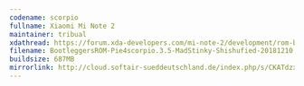 ```yaml
---
codename: scorpio
fullname: Xiaomi Mi Note 2
maintainer: tribual
xdathread: https://forum.xda-developers.com/mi-note-2/development/rom-bootleggers-t3875691
filename: BootleggersROM-Pie4scorpio.3.5-MadStinky-Shishufied-20181210.zip
buildsize: 687MB
mirrorlink: http://cloud.softair-sueddeutschland.de/index.php/s/CKATdzxrBo2s7oQ
---
```

